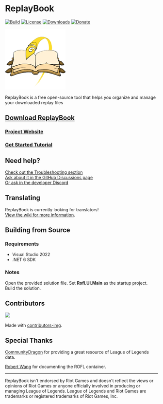 # ReplayBook

[![Build](https://img.shields.io/github/workflow/status/fraxiinus/ReplayBook/Build?style=flat-square)](https://github.com/fraxiinus/ReplayBook/actions?query=workflow%3ABuild)
[![License](https://img.shields.io/github/license/fraxiinus/ReplayBook?style=flat-square)](https://github.com/fraxiinus/ReplayBook/blob/master/LICENSE)
[![Downloads](https://img.shields.io/github/downloads/fraxiinus/replaybook/total?style=flat-square)](https://github.com/fraxiinus/ReplayBook/releases/latest)
[![Donate](https://shields.io/badge/ko--fi-support%20me-green?logo=ko-fi&style=flat-square)](https://ko-fi.com/fraxiinus)

![ReplayBook Logo](.github/logo/logo_rev2_200x.png "Window Overview Image")

ReplayBook is a free open-source tool that helps you organize and manage your downloaded replay files

## [Download ReplayBook](https://www.fraxiinus.dev/ReplayBook/getting_started/download)

### [Project Website](https://www.fraxiinus.dev/ReplayBook)

### [Get Started Tutorial](https://www.fraxiinus.dev/ReplayBook/getting_started/setting-up-replaybook/)

## Need help?

[Check out the Troubleshooting section](https://www.fraxiinus.dev/ReplayBook/troubleshooting/)  
[Ask about it in the GitHub Discussions page](https://github.com/fraxiinus/ReplayBook/discussions)  
[Or ask in the developer Discord](https://discord.gg/c33Rc5J)

## Translating

ReplayBook is currently looking for translators!  
[View the wiki for more information](https://github.com/fraxiinus/ReplayBook/wiki/Translating).

## Building from Source

### Requirements

* Visual Studio 2022
* .NET 6 SDK

### Notes

Open the provided solution file. Set **Rofl.UI.Main** as the startup project. Build the solution.

## Contributors

<!-- Copy-paste in your Readme.md file -->

<a href = "https://github.com/fraxiinus/ReplayBook/graphs/contributors">
  <img src = "https://contrib.rocks/image?repo=fraxiinus%2Freplaybook"/>
</a>

Made with [contributors-img](https://contrib.rocks).

## Special Thanks

[CommunityDragon](https://www.communitydragon.org/) for providing a great resource of League of Legends data.

[Robert Wang](https://github.com/robertabcd) for documenting the ROFL container.

---

ReplayBook isn't endorsed by Riot Games and doesn't reflect the views or opinions of Riot Games or anyone officially involved in producing or managing League of Legends. League of Legends and Riot Games are trademarks or registered trademarks of Riot Games, Inc.
